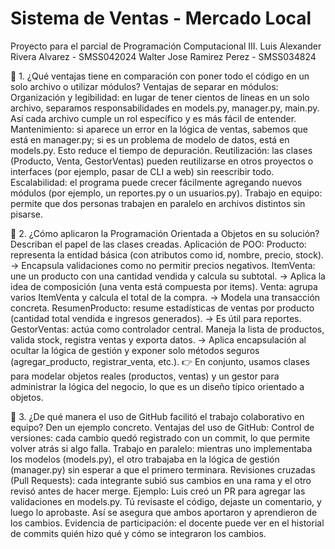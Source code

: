 # Sistema de Ventas - Mercado Local
Proyecto para el parcial de Programación Computacional III.
 Luis Alexander Rivera Alvarez - SMSS042024
 Walter Jose Ramirez Perez - SMSS034824

📌 1. ¿Qué ventajas tiene en comparación con poner todo el código en un solo archivo o utilizar módulos?
Ventajas de separar en módulos:
Organización y legibilidad: en lugar de tener cientos de líneas en un solo archivo, separamos responsabilidades en models.py, manager.py, main.py. Así cada archivo cumple un rol específico y es más fácil de entender.
Mantenimiento: si aparece un error en la lógica de ventas, sabemos que está en manager.py; si es un problema de modelo de datos, está en models.py. Esto reduce el tiempo de depuración.
Reutilización: las clases (Producto, Venta, GestorVentas) pueden reutilizarse en otros proyectos o interfaces (por ejemplo, pasar de CLI a web) sin reescribir todo.
Escalabilidad: el programa puede crecer fácilmente agregando nuevos módulos (por ejemplo, un reportes.py o un usuarios.py).
Trabajo en equipo: permite que dos personas trabajen en paralelo en archivos distintos sin pisarse.

📌 2. ¿Cómo aplicaron la Programación Orientada a Objetos en su solución? Describan el papel de las clases creadas.
Aplicación de POO:
Producto: representa la entidad básica (con atributos como id, nombre, precio, stock).
→ Encapsula validaciones como no permitir precios negativos.
ItemVenta: une un producto con una cantidad vendida y calcula su subtotal.
→ Aplica la idea de composición (una venta está compuesta por items).
Venta: agrupa varios ItemVenta y calcula el total de la compra.
→ Modela una transacción concreta.
ResumenProducto: resume estadísticas de ventas por producto (cantidad total vendida e ingresos generados).
→ Es útil para reportes.
GestorVentas: actúa como controlador central. Maneja la lista de productos, valida stock, registra ventas y exporta datos.
→ Aplica encapsulación al ocultar la lógica de gestión y exponer solo métodos seguros (agregar_producto, registrar_venta, etc.).
👉 En conjunto, usamos clases para modelar objetos reales (productos, ventas) y un gestor para administrar la lógica del negocio, lo que es un diseño típico orientado a objetos.

📌 3. ¿De qué manera el uso de GitHub facilitó el trabajo colaborativo en equipo? Den un ejemplo concreto.
Ventajas del uso de GitHub:
Control de versiones: cada cambio quedó registrado con un commit, lo que permite volver atrás si algo falla.
Trabajo en paralelo: mientras uno implementaba los modelos (models.py), el otro trabajaba en la lógica de gestión (manager.py) sin esperar a que el primero terminara.
Revisiones cruzadas (Pull Requests): cada integrante subió sus cambios en una rama y el otro revisó antes de hacer merge. Ejemplo:
Luis creó un PR para agregar las validaciones en models.py.
Tú revisaste el código, dejaste un comentario, y luego lo aprobaste.
Así se asegura que ambos aportaron y aprendieron de los cambios.
Evidencia de participación: el docente puede ver en el historial de commits quién hizo qué y cómo se integraron los cambios.